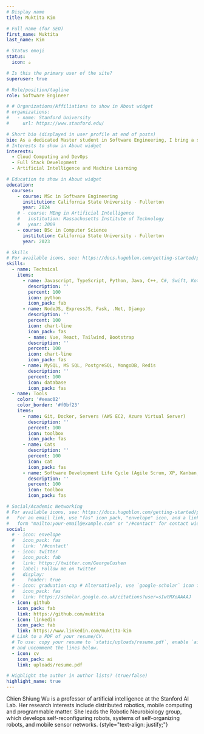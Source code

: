```yaml
---
# Display name
title: Muktita Kim

# Full name (for SEO)
first_name: Muktita
last_name: Kim

# Status emoji
status:
  icon: ☕️

# Is this the primary user of the site?
superuser: true

# Role/position/tagline
role: Software Engineer

# # Organizations/Affiliations to show in About widget
# organizations:
#   - name: Stanford University
#     url: https://www.stanford.edu/

# Short bio (displayed in user profile at end of posts)
bio: As a dedicated Master student in Software Engineering, I bring a strong foundation in both front-end and back-end development. My experience includes impactful roles such as a Software Engineer Intern at Sonarverse and an IT Student Assistant at my university. Proficient in a variety of programming languages and tools, including JavaScript, TypeScript, Python, Node.js, and ReactJS, I excel in creating innovative software solutions. My journey reflects a passion for technology, a commitment to continuous learning, and a proven ability to thrive in dynamic, collaborative environments.
# Interests to show in About widget
interests:
  - Cloud Computing and DevOps
  - Full Stack Development
  - Artificial Intelligence and Machine Learning 

# Education to show in About widget
education:
  courses:
    - course: MSc in Software Engineering
      institution: California State University - Fullerton
      year: 2024
    # - course: MEng in Artificial Intelligence
    #   institution: Massachusetts Institute of Technology
    #   year: 2009
    - course: BSc in Computer Science
      institution: California State University - Fullerton
      year: 2023

# Skills
# For available icons, see: https://docs.hugoblox.com/getting-started/page-builder/#icons
skills:
  - name: Technical
    items:
      - name: Javascript, TypeScript, Python, Java, C++, C#, Swift, Kotlin
        description: ''
        percent: 100
        icon: python
        icon_pack: fab
      - name: NodeJS, ExpressJS, Fask, .Net, Django
        description: ''
        percent: 100
        icon: chart-line
        icon_pack: fas
        - name: Vue, React, Tailwind, Bootstrap
        description: ''
        percent: 100
        icon: chart-line
        icon_pack: fas
      - name: MySQL, MS SQL, PostgreSQL, MongoDB, Redis
        description: ''
        percent: 100
        icon: database
        icon_pack: fas
  - name: Tools
    color: '#eeac02'
    color_border: '#f0bf23'
    items:
      - name: Git, Docker, Servers (AWS EC2, Azure Virtual Server)
        description: ''
        percent: 100
        icon: toolbox
        icon_pack: fas
      - name: Cats
        description: ''
        percent: 100
        icon: cat
        icon_pack: fas
      - name: Software Development Life Cycle (Agile Scrum, XP, Kanban, Jira)
        description: ''
        percent: 100
        icon: toolbox
        icon_pack: fas

# Social/Academic Networking
# For available icons, see: https://docs.hugoblox.com/getting-started/page-builder/#icons
#   For an email link, use "fas" icon pack, "envelope" icon, and a link in the
#   form "mailto:your-email@example.com" or "/#contact" for contact widget.
social:
  # - icon: envelope
  #   icon_pack: fas
  #   link: '/#contact'
  # - icon: twitter
  #   icon_pack: fab
  #   link: https://twitter.com/GeorgeCushen
  #   label: Follow me on Twitter
  #   display:
  #     header: true
  # - icon: graduation-cap # Alternatively, use `google-scholar` icon from `ai` icon pack
  #   icon_pack: fas
  #   link: https://scholar.google.co.uk/citations?user=sIwtMXoAAAAJ
  - icon: github
    icon_pack: fab
    link: https://github.com/muktita
  - icon: linkedin
    icon_pack: fab
    link: https://www.linkedin.com/muktita-kim
  # Link to a PDF of your resume/CV.
  # To use: copy your resume to `static/uploads/resume.pdf`, enable `ai` icons in `params.yaml`,
  # and uncomment the lines below.
  - icon: cv
    icon_pack: ai
    link: uploads/resume.pdf

# Highlight the author in author lists? (true/false)
highlight_name: true
---
```


Chien Shiung Wu is a professor of artificial intelligence at the Stanford AI Lab. Her research interests include distributed robotics, mobile computing and programmable matter. She leads the Robotic Neurobiology group, which develops self-reconfiguring robots, systems of self-organizing robots, and mobile sensor networks.
{style="text-align: justify;"}
